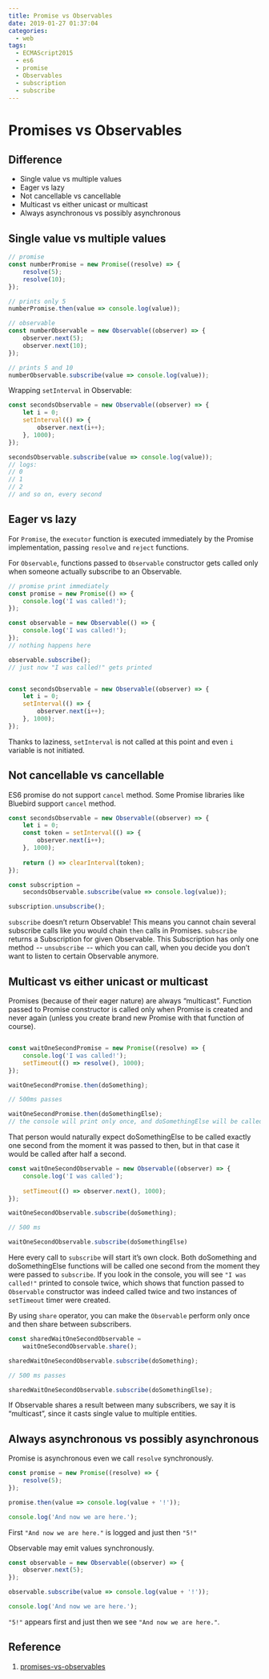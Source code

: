 ```yaml
---
title: Promise vs Observables
date: 2019-01-27 01:37:04
categories:
  - web
tags:
  - ECMAScript2015
  - es6
  - promise
  - Observables
  - subscription
  - subscribe
---
```


# Promises vs Observables

## Difference

* Single value vs multiple values
* Eager vs lazy
* Not cancellable vs cancellable
* Multicast vs either unicast or multicast
* Always asynchronous vs possibly asynchronous

## Single value vs multiple values

```js
// promise
const numberPromise = new Promise((resolve) => {
    resolve(5);
    resolve(10);
});

// prints only 5
numberPromise.then(value => console.log(value));

// observable
const numberObservable = new Observable((observer) => {
    observer.next(5);
    observer.next(10);
});

// prints 5 and 10
numberObservable.subscribe(value => console.log(value));
```

Wrapping `setInterval` in Observable: 

```js
const secondsObservable = new Observable((observer) => {
    let i = 0;
    setInterval(() => {
        observer.next(i++);
    }, 1000);
});

secondsObservable.subscribe(value => console.log(value));
// logs:
// 0
// 1
// 2
// and so on, every second
```

## Eager vs lazy

For `Promise`, the `executor` function is executed immediately by the Promise implementation, passing `resolve` and `reject` functions.

For `Observable`, functions passed to `Observable` constructor gets called only when someone actually subscribe to an Observable.

```js
// promise print immediately
const promise = new Promise(() => {
    console.log('I was called!');
});

const observable = new Observable(() => {
    console.log('I was called!');
});
// nothing happens here

observable.subscribe();
// just now "I was called!" gets printed


const secondsObservable = new Observable((observer) => {
    let i = 0;
    setInterval(() => {
        observer.next(i++);
    }, 1000);
});
```

Thanks to laziness, `setInterval` is not called at this point and even `i` variable is not initiated.

## Not cancellable vs cancellable

ES6 promise do not support `cancel` method. Some Promise libraries like Bluebird support `cancel` method.

```js
const secondsObservable = new Observable((observer) => {
    let i = 0;
    const token = setInterval(() => {
        observer.next(i++);
    }, 1000);
  
    return () => clearInterval(token);
});

const subscription = 
    secondsObservable.subscribe(value => console.log(value));

subscription.unsubscribe();
```

`subscribe` doesn’t return Observable! This means you cannot chain several subscribe calls like you would chain `then` calls in Promises. `subscribe` returns a Subscription for given Observable. This Subscription has only one method  -- `unsubscribe`  -- which you can call, when you decide you don’t want to listen to certain Observable anymore.

## Multicast vs either unicast or multicast

Promises (because of their eager nature) are always “multicast”. Function passed to Promise constructor is called only when Promise is created and never again (unless you create brand new Promise with that function of course). 

```js

const waitOneSecondPromise = new Promise((resolve) => {
    console.log('I was called!');
    setTimeout(() => resolve(), 1000);
});

waitOneSecondPromise.then(doSomething);

// 500ms passes

waitOneSecondPromise.then(doSomethingElse);
// the console will print only once, and doSomethingElse will be called after only half second.

```

That person would naturally expect doSomethingElse to be called exactly one second from the moment it was passed to then, but in that case it would be called after half a second.

```js
const waitOneSecondObservable = new Observable((observer) => {
    console.log('I was called');
  
    setTimeout(() => observer.next(), 1000);
});

waitOneSecondObservable.subscribe(doSomething);

// 500 ms

waitOneSecondObservable.subscribe(doSomethingElse)
```

Here every call to `subscribe` will start it’s own clock. Both doSomething and doSomethingElse functions will be called one second from the moment they were passed to `subscribe`. If you look in the console, you will see `"I was called!"` printed to console twice, which shows that function passed to `Observable` constructor was indeed called twice and two instances of `setTimeout` timer were created.


By using `share` operator, you can make the `Observable` perform only once and then share between subscribers.

```js
const sharedWaitOneSecondObservable =
    waitOneSecondObservable.share();

sharedWaitOneSecondObservable.subscribe(doSomething);

// 500 ms passes

sharedWaitOneSecondObservable.subscribe(doSomethingElse);
```

If Observable shares a result between many subscribers, we say it is “multicast”, since it casts single value to multiple entities.

## Always asynchronous vs possibly asynchronous

Promise is asynchronous even we call `resolve` synchronously.

```js
const promise = new Promise((resolve) => {
    resolve(5);
});

promise.then(value => console.log(value + '!'));

console.log('And now we are here.');
```

First `"And now we are here."` is logged and just then `"5!"`

Observable may emit values synchronously.

```js
const observable = new Observable((observer) => {
    observer.next(5);
});

observable.subscribe(value => console.log(value + '!'));

console.log('And now we are here.');
```

`"5!"` appears first and just then we see `"And now we are here."`.

## Reference

1. [promises-vs-observables](https://medium.com/@mpodlasin/promises-vs-observables-4c123c51fe13)
